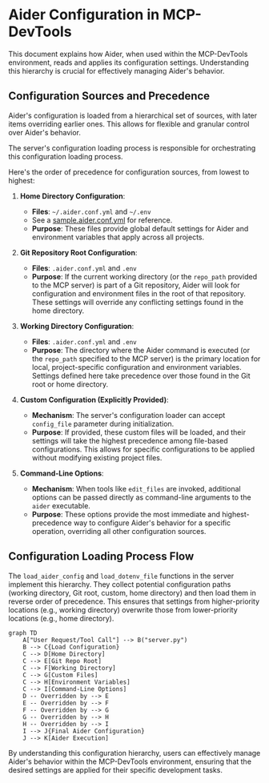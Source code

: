 # Aider Configuration in MCP-DevTools

This document explains how Aider, when used within the MCP-DevTools environment, reads and applies its configuration settings. Understanding this hierarchy is crucial for effectively managing Aider's behavior.

## Configuration Sources and Precedence

Aider's configuration is loaded from a hierarchical set of sources, with later items overriding earlier ones. This allows for flexible and granular control over Aider's behavior.

The server's configuration loading process is responsible for orchestrating this configuration loading process.

Here's the order of precedence for configuration sources, from lowest to highest:

1.  **Home Directory Configuration**:
    *   **Files**: `~/.aider.conf.yml` and `~/.env`
    *   See a [sample.aider.conf.yml](https://github.com/Aider-AI/aider/blob/main/aider/website/assets/sample.aider.conf.yml) for reference.
    *   **Purpose**: These files provide global default settings for Aider and environment variables that apply across all projects.

2.  **Git Repository Root Configuration**:
    *   **Files**: `.aider.conf.yml` and `.env`
    *   **Purpose**: If the current working directory (or the `repo_path` provided to the MCP server) is part of a Git repository, Aider will look for configuration and environment files in the root of that repository. These settings will override any conflicting settings found in the home directory.

3.  **Working Directory Configuration**:
    *   **Files**: `.aider.conf.yml` and `.env`
    *   **Purpose**: The directory where the Aider command is executed (or the `repo_path` specified to the MCP server) is the primary location for local, project-specific configuration and environment variables. Settings defined here take precedence over those found in the Git root or home directory.

4.  **Custom Configuration (Explicitly Provided)**:
    *   **Mechanism**: The server's configuration loader can accept `config_file` parameter during initialization.
    *   **Purpose**: If provided, these custom files will be loaded, and their settings will take the highest precedence among file-based configurations. This allows for specific configurations to be applied without modifying existing project files.


5.  **Command-Line Options**:
    *   **Mechanism**: When tools like `edit_files` are invoked, additional options can be passed directly as command-line arguments to the `aider` executable.
    *   **Purpose**: These options provide the most immediate and highest-precedence way to configure Aider's behavior for a specific operation, overriding all other configuration sources.

## Configuration Loading Process Flow

The `load_aider_config` and `load_dotenv_file` functions in the server implement this hierarchy. They collect potential configuration paths (working directory, Git root, custom, home directory) and then load them in reverse order of precedence. This ensures that settings from higher-priority locations (e.g., working directory) overwrite those from lower-priority locations (e.g., home directory).

```mermaid
graph TD
    A["User Request/Tool Call"] --> B("server.py")
    B --> C{Load Configuration}
    C --> D[Home Directory]
    C --> E[Git Repo Root]
    C --> F[Working Directory]
    C --> G[Custom Files]
    C --> H[Environment Variables]
    C --> I[Command-Line Options]
    D -- Overridden by --> E
    E -- Overridden by --> F
    F -- Overridden by --> G
    G -- Overridden by --> H
    H -- Overridden by --> I
    I --> J{Final Aider Configuration}
    J --> K[Aider Execution]
```

By understanding this configuration hierarchy, users can effectively manage Aider's behavior within the MCP-DevTools environment, ensuring that the desired settings are applied for their specific development tasks.